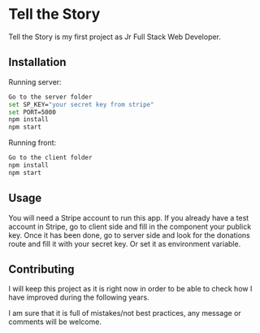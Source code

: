 # Tell the Story

Tell the Story is my first project as Jr Full Stack Web Developer.

## Installation

Running server:
```bash
Go to the server folder
set SP_KEY="your secret key from stripe"
set PORT=5000
npm install
npm start
```

Running front:
```bash
Go to the client folder
npm install
npm start
```

## Usage

You will need a Stripe account to run this app. If you already have a test account in Stripe, go to client side and fill in the component your publick key. 
Once it has been done, go to server side and look for the donations route and fill it with your secret key. Or set it as environment variable.

## Contributing
I will keep this project as it is right now in order to be able to check how I have improved during the following years. 

I am sure that it is full of mistakes/not best practices, any message or comments will be welcome.


